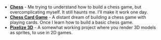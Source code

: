 * [**Chess**](./Gamedev/Godot-4.x/Chess) - Me trying to understand how to build a chess game, but overcomplicating myself. It still haunts me. I'll make it work one day.
* [**Chess Card Game**]("./Gamedev/Godot-4/Chess-Card-Game") - A distant dream of building a chess game with playing cards. Once I learn how to build a basic chess game.
* [**Pixelize 3D**]("./Gamedev/Godot-4/Pixelize3D") - A somewhat working project where you render 3D models as sprites, to use in 2D games.